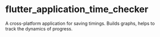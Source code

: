 # flutter_application_time_checker

A cross-platform application for saving timings. Builds graphs, helps to track the dynamics of progress.

## 
